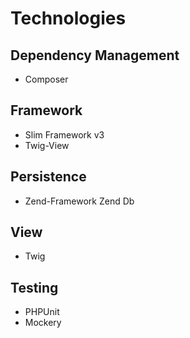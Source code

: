 # Technologies

## Dependency Management

- Composer

## Framework

- Slim Framework v3
- Twig-View

## Persistence

- Zend-Framework Zend Db

## View

- Twig

## Testing

- PHPUnit
- Mockery

